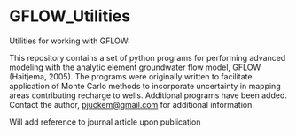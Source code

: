 GFLOW_Utilities
===============

Utilities for working with GFLOW:

This repository contains a set of python programs for performing advanced modeling with the 
analytic element groundwater flow model, GFLOW (Haitjema, 2005).  The programs were originally
written to facilitate application of Monte Carlo methods to incorporate uncertainty in mapping
areas contributing recharge to wells.  Additional programs have been added.  Contact the author,
pjuckem@gmail.com for additional information.

Will add reference to journal article upon publication
